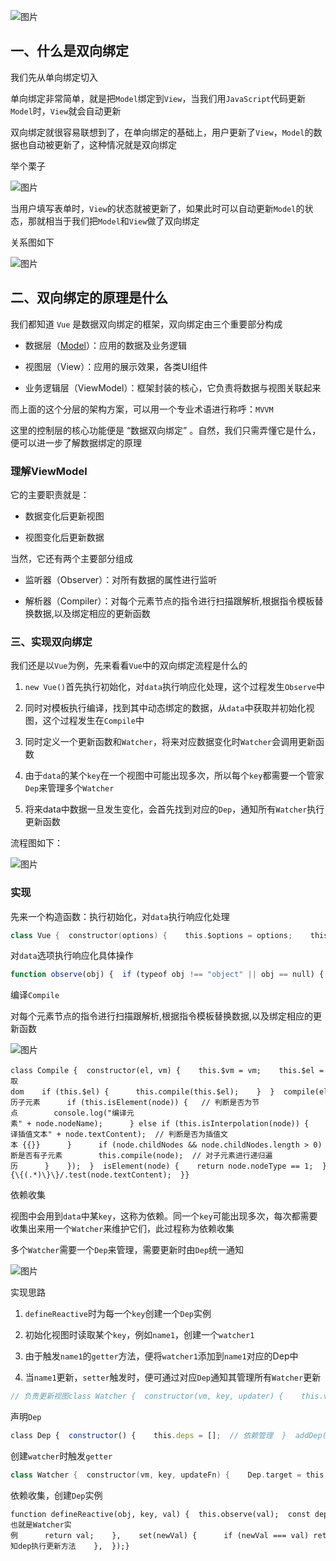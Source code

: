 ![图片](https://img-blog.csdnimg.cn/img_convert/b8094d10b194a91182a316a51f9319f0.png)

## 一、什么是双向绑定

我们先从单向绑定切入

单向绑定非常简单，就是把`Model`绑定到`View`，当我们用`JavaScript`代码更新`Model`时，`View`就会自动更新

双向绑定就很容易联想到了，在单向绑定的基础上，用户更新了`View`，`Model`的数据也自动被更新了，这种情况就是双向绑定

举个栗子

![图片](https://img-blog.csdnimg.cn/img_convert/8fff32da673731d0cb9af6cd214f64f4.png)

当用户填写表单时，`View`的状态就被更新了，如果此时可以自动更新`Model`的状态，那就相当于我们把`Model`和`View`做了双向绑定

关系图如下

![图片](https://img-blog.csdnimg.cn/img_convert/68d75b3696dc4597b4497af6f8673d74.png)

## 二、双向绑定的原理是什么

我们都知道 `Vue` 是数据双向绑定的框架，双向绑定由三个重要部分构成

-   数据层（[Model](https://so.csdn.net/so/search?q=Model&spm=1001.2101.3001.7020)）：应用的数据及业务逻辑
    
-   视图层（View）：应用的展示效果，各类UI组件
    
-   业务逻辑层（ViewModel）：框架封装的核心，它负责将数据与视图关联起来
    

而上面的这个分层的架构方案，可以用一个专业术语进行称呼：`MVVM`

这里的控制层的核心功能便是 “数据双向绑定” 。自然，我们只需弄懂它是什么，便可以进一步了解数据绑定的原理

### 理解ViewModel

它的主要职责就是：

-   数据变化后更新视图
    
-   视图变化后更新数据
    

当然，它还有两个主要部分组成

-   监听器（Observer）：对所有数据的属性进行监听
    
-   解析器（Compiler）：对每个元素节点的指令进行扫描跟解析,根据指令模板替换数据,以及绑定相应的更新函数
    

### 三、实现双向绑定

我们还是以`Vue`为例，先来看看`Vue`中的双向绑定流程是什么的

1.  `new Vue()`首先执行初始化，对`data`执行响应化处理，这个过程发生`Observe`中
    
2.  同时对模板执行编译，找到其中动态绑定的数据，从`data`中获取并初始化视图，这个过程发生在`Compile`中
    
3.  同时定义⼀个更新函数和`Watcher`，将来对应数据变化时`Watcher`会调用更新函数
    
4.  由于`data`的某个`key`在⼀个视图中可能出现多次，所以每个`key`都需要⼀个管家`Dep`来管理多个`Watcher`
    
5.  将来data中数据⼀旦发生变化，会首先找到对应的`Dep`，通知所有`Watcher`执行更新函数
    

流程图如下：

![图片](https://img-blog.csdnimg.cn/img_convert/a770a5e9f8cd5129eef667e4df19610a.png)

### 实现

先来一个构造函数：执行初始化，对`data`执行响应化处理

```kotlin
class Vue {  constructor(options) {    this.$options = options;    this.$data = options.data;          // 对data选项做响应式处理    observe(this.$data);          // 代理data到vm上    proxy(this);          // 执行编译    new Compile(options.el, this);  }}
```

对`data`选项执行响应化具体操作

```javascript
function observe(obj) {  if (typeof obj !== "object" || obj == null) {    return;  }  new Observer(obj);} class Observer {  constructor(value) {    this.value = value;    this.walk(value);  }  walk(obj) {    Object.keys(obj).forEach((key) => {      defineReactive(obj, key, obj[key]);    });  }}
```

编译`Compile`

对每个元素节点的指令进行扫描跟解析,根据指令模板替换数据,以及绑定相应的更新函数

![图片](https://img-blog.csdnimg.cn/img_convert/1c01c09ef27d3254365c7d774332b132.png)

```cobol
class Compile {  constructor(el, vm) {    this.$vm = vm;    this.$el = document.querySelector(el);  // 获取dom    if (this.$el) {      this.compile(this.$el);    }  }  compile(el) {    const childNodes = el.childNodes;     Array.from(childNodes).forEach((node) => { // 遍历子元素      if (this.isElement(node)) {   // 判断是否为节点        console.log("编译元素" + node.nodeName);      } else if (this.isInterpolation(node)) {        console.log("编译插值⽂本" + node.textContent);  // 判断是否为插值文本 {{}}      }      if (node.childNodes && node.childNodes.length > 0) {  // 判断是否有子元素        this.compile(node);  // 对子元素进行递归遍历      }    });  }  isElement(node) {    return node.nodeType == 1;  }  isInterpolation(node) {    return node.nodeType == 3 && /\{\{(.*)\}\}/.test(node.textContent);  }} 
```

依赖收集

视图中会用到`data`中某`key`，这称为依赖。同⼀个`key`可能出现多次，每次都需要收集出来用⼀个`Watcher`来维护它们，此过程称为依赖收集

多个`Watcher`需要⼀个`Dep`来管理，需要更新时由`Dep`统⼀通知

![图片](https://img-blog.csdnimg.cn/img_convert/8791e9a59b139890be8bad9e716fcb6b.png)

实现思路

1.  `defineReactive`时为每⼀个`key`创建⼀个`Dep`实例
    
2.  初始化视图时读取某个`key`，例如`name1`，创建⼀个`watcher1`
    
3.  由于触发`name1`的`getter`方法，便将`watcher1`添加到`name1`对应的Dep中
    
4.  当`name1`更新，`setter`触发时，便可通过对应`Dep`通知其管理所有`Watcher`更新
    

```kotlin
// 负责更新视图class Watcher {  constructor(vm, key, updater) {    this.vm = vm    this.key = key    this.updaterFn = updater     // 创建实例时，把当前实例指定到Dep.target静态属性上    Dep.target = this    // 读一下key，触发get    vm[key]    // 置空    Dep.target = null  }   // 未来执行dom更新函数，由dep调用的  update() {    this.updaterFn.call(this.vm, this.vm[this.key])  }}
```

声明`Dep`

```typescript
class Dep {  constructor() {    this.deps = [];  // 依赖管理  }  addDep(dep) {    this.deps.push(dep);  }  notify() {     this.deps.forEach((dep) => dep.update());  }}
```

创建`watcher`时触发`getter`

```kotlin
class Watcher {  constructor(vm, key, updateFn) {    Dep.target = this;    this.vm[this.key];    Dep.target = null;  }} 
```

依赖收集，创建`Dep`实例

```cobol
function defineReactive(obj, key, val) {  this.observe(val);  const dep = new Dep();  Object.defineProperty(obj, key, {    get() {      Dep.target && dep.addDep(Dep.target);// Dep.target也就是Watcher实例      return val;    },    set(newVal) {      if (newVal === val) return;      dep.notify(); // 通知dep执行更新方法    },  });}
```